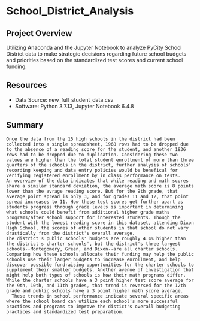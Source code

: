 # School_District_Analysis
## Project Overview
Utilizing Anaconda and the Jupyter Notebook to analyze PyCity School District data to make strategic decisions regarding future school budgets and priorities based on the standardized test scores and current school funding.
## Resources
- Data Source: new_full_student_data.csv
- Software: Python 3.7.13, Jupyter Notebook 6.4.8
## Summary
    Once the data from the 15 high schools in the district had been collected into a single spreadsheet, 1968 rows had to be dropped due to the absence of a reading score for the student, and another 1836 rows had to be dropped due to duplication. Considering these two values are higher than the total student enrollment of more than three quarters of the schools in the district, further analysis of schools' recording keeping and data entry policies would be benefical for verifying registered enrollment by in class performance on tests.
    An overview of the data indicates that while reading and math scores share a similar standard deviation, the average math score is 8 points lower than the avrage reading score. But for the 9th grade, that average point spread is only 3, and for grades 11 and 12, that point spread increases to 11. How these test scores get further apart as students progress through grade levels is important in determining what schools could benefit from additional higher grade maths programs/after school support for interested students. Though the student with the lowest reading score in this dataset, attending Dixon High School, the scores of other students in that school do not vary drastically from the district's overall average.
    The district's public schools' budgets are roughly 4.4% higher than the district's charter schools', but the district's three largest schools--Montegomery, Green, and Dixon--are all charter schools. Comparing how these schools allocate their funding may help the public schools use their larger budgets to increase enrollment, and help discover possible fundraising opportunities for the charter schools to supplement their smaller budgets. Another avenue of investigation that might help both types of schools is how their math programs differ. While the charter schools have a 3 point higher test score average for the 9th, 10th, and 11th grades, that trend is reversed for the 12th grade and public schools have a 3 point higher math score average. 
      These trends in school performance indicate several specific areas where the school board can utilize each school's more successful practices and programs to improve the distict's overall budgeting practices and standardized test preparation.
